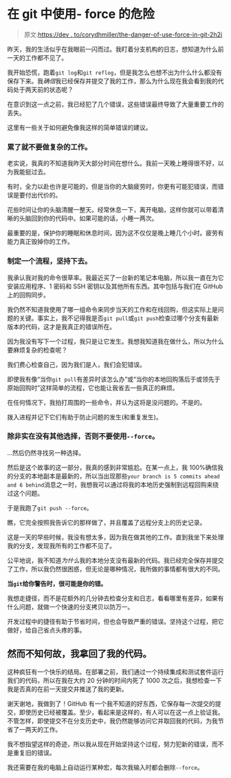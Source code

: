 # 在 git 中使用- force 的危险

> 原文:[https://dev . to/corydhmiller/the-danger-of-use-force-in-git-2h2i](https://dev.to/corydhmiller/the-danger-of-using-force-in-git-2h2i)

昨天，我的生活似乎在我眼前一闪而过。我盯着分支机构的日志，想知道为什么前一天的工作都不见了。

我开始恐慌，跑着`git log`和`git reflog`，但是我怎么也想不出为什么什么都没有保存下来。我*确信*我已经保存并提交了我的工作，那么为什么现在我会看到我的代码处于两天前的状态呢？

在意识到这一点之前，我已经犯了几个错误，这些错误最终导致了大量重要工作的丢失。

这里有一些关于如何避免像我这样的简单错误的建议。

### [](#dont-do-complicated-work-when-youre-tired)累了就不要做复杂的工作。

老实说，我真的不知道我昨天大部分时间在想什么。我前一天晚上睡得很不好，以为我能挺过去。

有时，全力以赴也许是可能的，但是当你的大脑疲劳时，你更有可能犯错误，而错误是要付出代价的。

花些时间让你的头脑清醒一整天。经常休息一下，离开电脑，这样你就可以带着清晰的头脑回到你的代码中。如果可能的话，小睡一两次。

最重要的是，保护你的睡眠和休息时间，因为这不仅仅是晚上睡几个小时。疲劳有能力真正毁掉你的工作。

### [](#make-a-process-and-stick-to-it)制定一个流程，坚持下去。

我承认我对我的命令很草率。我最近买了一台新的笔记本电脑，所以我一直在为它安装应用程序、1 密码和 SSH 密钥以及其他所有东西。其中包括与我们在 GitHub 上的回购同步。

我仍然不知道我使用了哪一组命令来同步当天的工作和在线回购，但这实际上是问题的关键。事实上，我不记得我是否`git pull`或`git push`检查过哪个分支有最新版本的代码，这才是我真正的错误所在。

因为我没有写下一个过程，我只是让它发生。我想我知道我在做什么，所以为什么要麻烦复杂的检查呢？

我们费心检查自己，因为我们是人，我们会犯错误。

即使我有像“当你`git pull`有差异时该怎么办”或“当你的本地回购落后于或领先于原始回购时”这样简单的流程，它也能让我省去一些真正的麻烦。

在任何情况下，我拍打周围的一些命令，并认为这将是没问题的。不是的。

拨入进程并记下它们有助于防止问题的发生(和重复发生)。

### [](#dont-use-raw-force-endraw-unless-there-is-literally-no-other-option)除非实在没有其他选择，否则不要使用`--force`。

...然后仍然寻找另一种选择。

然后是这个故事的这一部分，我真的感到非常尴尬。在某一点上，我 100%确信我的分支的本地副本是最新的，所以当出现那些`your branch is 5 commits ahead and 6 behind`消息之一时，我想我可以通过将我的本地历史强制到远程回购来绕过这个问题。

于是我跑了`git push --force`。

瞧，它完全按照我告诉它的那样做了，并且覆盖了远程分支上的历史记录。

这是一天的早些时候，我没有想太多，因为我在做其他的工作。直到我坐下来处理我的分支，发现我所有的工作都不见了。

公平地说，我不知道*为什么*我的本地分支没有最新的代码。我已经完全保存并提交了工作，所以我仍然很困惑，但无论是哪种情况，我所做的事情都有很大的不同。

**当`git`给你警告时，很可能是你的错。**

我想走捷径，而不是花额外的几分钟去检查分支和日志，看看哪里有差异，如果有什么问题，就做一个快速的分支拷贝以防万一。

开发过程中的捷径有助于节省时间，但也会导致严重的错误。坚持这个过程，把它做好，给自己省点头疼的事。

## 然而不知何故，我拿回了我的代码。

这种疯狂有一个快乐的结局。在部署之前，我们通过一个持续集成和测试套件运行我们的代码，所以在我在大约 20 分钟的时间内死了 1000 次之后，我想检查一下我是否真的在前一天提交并推送了我的更新。

谢天谢地，我做到了！GitHub 有一个我不知道的好东西，它保存每一次提交的提交，即使历史已经被覆盖。至少，看起来是这样的，有人可以在这一点上验证我。不管怎样，即使提交不在分支历史中，我仍然能够访问它并取回我的代码，为我节省了一两天的工作。

我不想指望这样的奇迹，所以我从现在开始坚持这个过程，努力犯新的错误，而不是重复旧的错误。

我还需要在我的电脑上自动运行某种宏，每次我输入时都会删除`--force`。